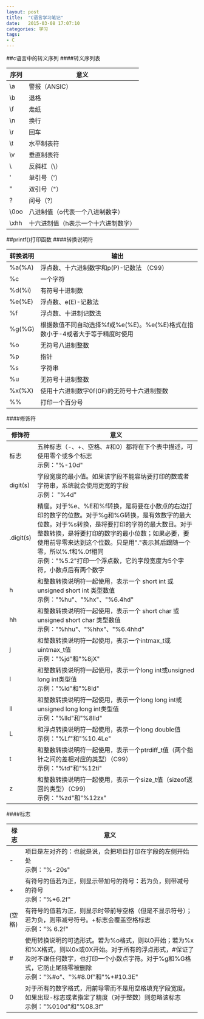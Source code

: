 ```yaml
---
layout: post
title:  "C语言学习笔记"
date:   2015-03-08 17:07:10
categories: 学习
tags:
- C
---
```


##c语言中的转义序列
####转义序列表

序列  | 意义
--------------|--------------
\a | 警报（ANSIC）
\b | 退格
\f | 走纸
\n | 换行
\r | 回车
\t | 水平制表符
\v | 垂直制表符
\\ | 反斜杠（\）
\' | 单引号（'）
\" | 双引号（"）
\? | 问号（?）
\0oo| 八进制值（o代表一个八进制数字）
\xhh| 十六进制值（h表示一个十六进制数字）
 
##printf()打印函数
####转换说明符

转换说明  | 输出
--------------|--------------
%a(%A)  | 浮点数、十六进制数字和p(P)-记数法 （C99）
%c  | 一个字符
%d(%i)  | 有符号十进制数
%e(%E)  | 浮点数、e(E)-记数法
%f | 浮点数、十进制记数法
%g(%G) | 根据数值不同自动选择%f或%e(%E)。%e(%E)格式在指数小于-4或者大于等于精度时使用
%o | 无符号八进制整数
%p | 指针
%s | 字符串
%u | 无符号十进制整数
%x(%X) | 使用十六进制数字0f(0F)的无符号十六进制整数
%% | 打印一个百分号


####修饰符

修饰符 | 意义
--------------|--------------
标志   | 五种标志（-、+、空格、#和0）都将在下个表中描述，可使用零个或多个标志<br>示例："%-10d"
digit(s)  | 字段宽度的最小值。如果该字段不能容纳要打印的数或者字符串，系统就会使用更宽的字段<br>示例： "%4d"
.digit(s) | 精度。对于%e、%E和%f转换，是将要在小数点的右边打印的数字的位数。对于%g和%G转换，是有效数字的最大位数。对于%s转换，是将要打印的字符的最大数目。对于整数转换，是将要打印的数字的最小位数；如果必要，要使用前导零来达到这个位数。只是用"."表示其后跟随一个零，所以%.f和%.0f相同<br>示例："%5.2"打印一个浮点数，它的字段宽度为5个字符，小数点后有两个数字
h | 和整数转换说明符一起使用，表示一个 short int 或 unsigned short int 类型数值<br>示例："%hu"、"%hx"、"%6.4hd"
hh | 和整数转换说明符一起使用，表示一个 short char 或 unsigned short char 类型数值<br>示例："%hhu"、"%hhx"、"%6.4hhd"
j | 和整数转换说明符一起使用，表示一个intmax_t或uintmax_t值<br>示例："%jd"和"%8jX"
l | 和整数转换说明符一起使用，表示一个long int或unsigned long int类型值<br>示例："%ld"和"%8ld"
ll | 和整数转换说明符一起使用，表示一个long long int或unsigned long long int类型值<br>示例："%lld"和"%8lld"
L | 和浮点转换说明符一起使用，表示一个long double值<br>示例："%Lf"和"%10.4Le" 
t |和整数转换说明符一起使用，表示一个ptrdiff_t值（两个指针之间的差相对应的类型）（C99）<br>示例："%td"和"%12ti"
z |  和整数转换说明符一起使用，表示一个size_t值（sizeof返回的类型）（C99）<br>示例："%zd"和"%12zx"

####标志

标志           | 意义
--------------|--------------
-        | 项目是左对齐的：也就是说，会把项目打印在字段的左侧开始处<br>示例："%-20s"
+        | 有符号的值若为正，则显示带加号的符号：若为负，则带减号的符号<br>示例："%+6.2f"
(空格)  | 有符号的值若为正，则显示时带前导空格（但是不显示符号）；若为负，则带减号符号。+标志会覆盖空格标志<br>示例："% 6.2f"
# | 使用转换说明的可选形式。若为%o格式，则以0开始；若为%x和%X格式，则以0x或0X开始。对于所有的浮点形式，#保证了及时不跟任何数字，也打印一个小数点字符。对于%g和%G格式，它防止尾随零被删除<br>示例："%#o"、"%#8.0f"和"%+#10.3E"
0 | 对于所有的数字格式，用前导零而不是用空格填充字段宽度。如果出现-标志或者指定了精度（对于整数）则忽略该标志<br>示例："%010d"和"%08.3f"

